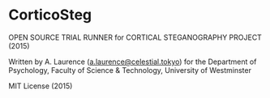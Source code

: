# CorticoSteg
OPEN SOURCE TRIAL RUNNER for CORTICAL STEGANOGRAPHY PROJECT (2015)

Written by A. Laurence (a.laurence@celestial.tokyo) for the
Department of Psychology, Faculty of Science & Technology, University of Westminster

MIT License (2015)

